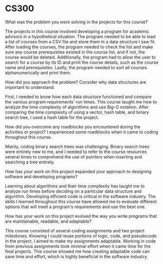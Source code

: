 # CS300

What was the problem you were solving in the projects for this course?

  The projects in this course involved developing a program for academic advisors in a hypothetical situation. The program needed to be able to load a list of courses from a CSV file and store them in a data structure I saw fit. After loading the courses, the program needed to check the list and make sure any course prerequisites existed in the course list, and if not, the course would be deleted. Additionally, the program had to allow the user to search for a course by its ID and print the course details, such as the course name and prerequisites. Lastly, the program needed to sort all courses alphanumerically and print them.
 
How did you approach the problem? Consider why data structures are important to understand. 

  First, I needed to know how each data structure functioned and compare the various program requirements' run times. This course taught me how to analyze the time complexity of algorithms and use Big-O notation. After comparing the time complexity of using a vector, hash table, and binary search tree, I used a hash table for the project.
 
How did you overcome any roadblocks you encountered during the activities or project? I experienced some roadblocks when it came to coding throughout this course. 
	
  Mainly, coding binary search trees was challenging. Binary search trees were entirely new to me, and I needed to refer to the course resources several times to comprehend the use of pointers when inserting and searching a tree entirely. 

How has your work on this project expanded your approach to designing software and developing programs? 
	
  Learning about algorithms and their time complexity has taught me to analyze run times before deciding on a particular data structure and algorithm. Developing efficient code is critical in the software industry. The skills I learned throughout this course have allowed me to evaluate different options that will meet a program's requirements and use the best one. 

How has your work on this project evolved the way you write programs that are maintainable, readable, and adaptable? 
	
  This course consisted of several coding assignments and two project milestones. Knowing I could reuse portions of logic, code, and pseudocode in the project, I aimed to make my assignments adaptable. Working in code from previous assignments took minimal effort when it came time for the final projects. This course showed me how creating adaptable code can save time and effort, which is highly beneficial in the software industry.
